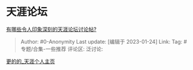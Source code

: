 # 天涯论坛
[有哪些令人印象深刻的天涯论坛讨论帖?](https://www.zhihu.com/question/325269070/answer/2858506925)

> Author: #0-Anonymity
> Last update: [编辑于 2023-01-24]
> Link:
> Tag: #专题/合集-一些推荐
> 评论区:
> 泛讨论:

[更的的_天涯个人主页](https://www.tianya.cn/m/home.jsp?uid=18796311)
